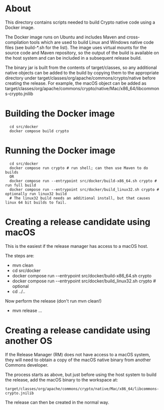 <!--
  Licensed to the Apache Software Foundation (ASF) under one
  or more contributor license agreements.  See the NOTICE file
  distributed with this work for additional information
  regarding copyright ownership.  The ASF licenses this file
  to you under the Apache License, Version 2.0 (the
  "License"); you may not use this file except in compliance
  with the License.  You may obtain a copy of the License at

      http://www.apache.org/licenses/LICENSE-2.0

  Unless required by applicable law or agreed to in writing, software
  distributed under the License is distributed on an "AS IS" BASIS,
  WITHOUT WARRANTIES OR CONDITIONS OF ANY KIND, either express or implied.
  See the License for the specific language governing permissions and
  limitations under the License.
-->

# About

This directory contains scripts needed to build Crypto native code using a Docker image.

The Docker image runs on Ubuntu and includes Maven and cross-compilation tools
which are used to build Linux and Windows native code files (see build-*.sh for the list).
The image uses virtual mounts for the source code and Maven repository, so the output
of the build is available on the host system and can be included in a subsequent release
build.

The binary jar is built from the contents of target/classes, so any additional native objects can be added to the build by copying them to the appropriate directory under
target/classes/org/apache/commons/crypto/native before creating the release.
For example, the macOS object can be added as
target/classes/org/apache/commons/crypto/native/Mac/x86_64/libcommons-crypto.jnilib

# Building the Docker image

```
  cd src/docker
  docker compose build crypto
```

# Running the Docker image

```
  cd src/docker
  docker compose run crypto # run shell; can then use Maven to do builds
  OR
  docker compose run --entrypoint src/docker/build-x86_64.sh crypto # run full build
  docker compose run --entrypoint src/docker/build_linux32.sh crypto # optionally run linux32 build
  # The linux32 build needs an additional install, but that causes linux 64 bit builds to fail.
```

# Creating a release candidate using macOS

This is the easiest if the release manager has access to a macOS host.

The steps are:

- mvn clean
- cd src/docker
- docker compose run --entrypoint src/docker/build-x86_64.sh crypto
- docker compose run --entrypoint src/docker/build_linux32.sh crypto # optional
- cd ../..

Now perform the release (don't run mvn clean!)
- mvn release ...

# Creating a release candidate using another OS

If the Release Manager (RM) does not have access to a macOS system, they will need to obtain a copy
of the macOS native binary from another Commons developer.

The process starts as above, but just before using the host system to build the release,
add the macOS binary to the workspace at:

```target/classes/org/apache/commons/crypto/native/Mac/x86_64/libcommons-crypto.jnilib```

The release can then be created in the normal way.
